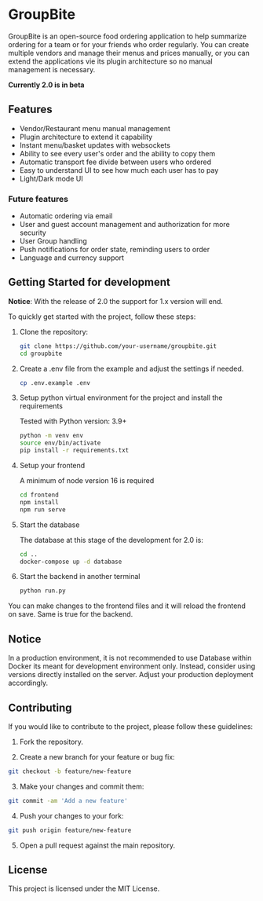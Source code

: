 # GroupBite

GroupBite is an open-source food ordering application to help summarize ordering for a team or for your friends who order regularly. You can create multiple vendors and manage their menus and prices manually, or you can extend the applications vie its plugin architecture so no manual management is necessary.

__Currently 2.0 is in beta__

## Features

 * Vendor/Restaurant menu manual management
 * Plugin architecture to extend it capability
 * Instant menu/basket updates with websockets
 * Ability to see every user's order and the ability to copy them
 * Automatic transport fee divide between users who ordered
 * Easy to understand UI to see how much each user has to pay
 * Light/Dark mode UI

### Future features

 * Automatic ordering via email
 * User and guest account management and authorization for more security
 * User Group handling
 * Push notifications for order state, reminding users to order
 * Language and currency support

## Getting Started for development

__Notice__: With the release of 2.0 the support for 1.x version will end.

To quickly get started with the project, follow these steps:


1. Clone the repository:

    ```bash
    git clone https://github.com/your-username/groupbite.git
    cd groupbite
    ```

2. Create a .env file from the example and adjust the settings if needed.

    ```bash
    cp .env.example .env
    ```

3. Setup python virtual environment for the project and install the requirements

    Tested with Python version: 3.9+

    ```bash
    python -m venv env
    source env/bin/activate
    pip install -r requirements.txt
    ```

4. Setup your frontend

    A minimum of node version 16 is required

    ```bash
    cd frontend
    npm install
    npm run serve
    ```

5. Start the database

    The database at this stage of the development for 2.0 is:

    ```bash
    cd ..
    docker-compose up -d database
    ```



6. Start the backend in another terminal

    ```bash
    python run.py
    ```

You can make changes to the frontend files and it will reload the frontend on save. Same is true for the backend.

## Notice

In a production environment, it is not recommended to use Database within Docker its meant for development environment only. Instead, consider using versions directly installed on the server. Adjust your production deployment accordingly.

## Contributing

If you would like to contribute to the project, please follow these guidelines:

1. Fork the repository.

2. Create a new branch for your feature or bug fix:

  ```bash
  git checkout -b feature/new-feature
  ```

3. Make your changes and commit them:

  ```bash
  git commit -am 'Add a new feature'
  ```

4. Push your changes to your fork:

  ```bash
  git push origin feature/new-feature
  ```

5. Open a pull request against the main repository.

## License

This project is licensed under the MIT License.

